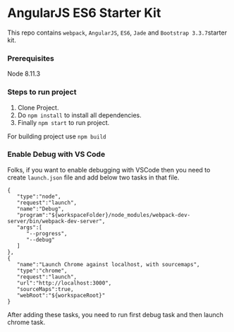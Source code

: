 # AngularJS ES6 Starter Kit

This repo contains `webpack`, `AngularJS`, `ES6`, `Jade` and `Bootstrap 3.3.7`starter kit.

### Prerequisites
Node 8.11.3

### Steps to run project
1. Clone Project.
2. Do `npm install` to install all dependencies.
3. Finally `npm start` to run project.

For building project use `npm build`

### Enable Debug with VS Code
Folks, if you want to enable debugging with VSCode then you need to create `launch.json` file and add below two tasks in that file.

```
{
   "type":"node",
   "request":"launch",
   "name":"Debug",
   "program":"${workspaceFolder}/node_modules/webpack-dev-server/bin/webpack-dev-server",
   "args":[
      "--progress",
      "--debug"
   ]
},
{
   "name":"Launch Chrome against localhost, with sourcemaps",
   "type":"chrome",
   "request":"launch",
   "url":"http://localhost:3000",
   "sourceMaps":true,
   "webRoot":"${workspaceRoot}"
}
```

After adding these tasks, you need to run first debug task and then launch chrome task.
